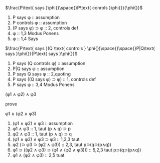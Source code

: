 $\frac{P\text{ says }\phi{}\space{}P\text{ conrols }\phi{}}{\phi{}}$

1. P says &phi; :: assumption
2. P controls &phi; :: assumption
3. (P says &phi;) &sup; &phi; :: 2, controls def
4. &phi; :: 1,3 Modus Ponens
5. &phi; :: 1,4 Says

$\frac{P\text{ says }(Q \text{ controls } \phi{})\space{}\space{}P|Q\text{ says }\phi{}}{P\text{ says }\phi{}}$

1. P says (Q controls &phi;) :: assumption
2. P|Q says &phi; :: assumption
3. P says Q says &phi; :: 2,quoting
4. P says ((Q says &phi;) &sup; &phi;) :: 1, controls def
5. P says &phi; :: 3,4 Modus Ponens


(&phi;1 &and; &phi;2) &and; &phi;3

prove

&phi;1 &and; (&phi;2 &and; &phi;3)
<!-- 
1. (&phi;1 &and; &phi;2) &and; &phi;3 :: assumption
2. &phi;1 &and; &phi;3 :: 1, simplification, taut
3. &phi;1 :: 2 simplification, taut -->

1. (&phi;1 &and; &phi;2) &and; &phi;3 :: assumption
2. &phi;1 &and; &phi;3  :: 1, taut (p &and; q) &sup; p
3. &phi;2 &and; &phi;3  :: 1, taut (p &and; q) &sup; q
4. (&phi;1 &and; &phi;2) &and; &phi;3 &sup; &phi;3 :: 1,2,3 taut
5. &phi;2 (&sup; &phi;3 &sup; (&phi;2 &and; &phi;3)) :: 2,3, taut p&sup;(q&sup;(p&and;q))
6. &phi;1 &sup; ((&phi;2 &and; &phi;3) &sup; (&phi;1 &and; (&phi;2 &and; &phi;3))) :: 5,2,3 taut p&sup;(q&sup;(p&and;q))
7. &phi;1 &and; (&phi;2 &and; &phi;3) :: 2,5 tuat